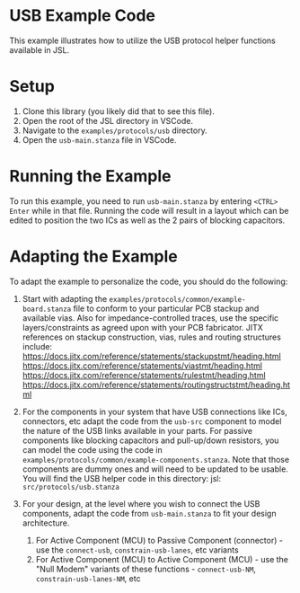 # USB Example Code

This example illustrates how to utilize the USB protocol helper functions available in JSL.

# Setup

1.  Clone this library (you likely did that to see this file).
2.  Open the root of the JSL directory in VSCode.
3.  Navigate to the `examples/protocols/usb` directory.
4.  Open the `usb-main.stanza` file in VSCode.


# Running the Example

To run this example, you need to run `usb-main.stanza` by entering `<CTRL> Enter` while in that file.
Running the code will result in a layout which can be edited to position the two ICs as well as the 2 pairs of blocking capacitors.

# Adapting the Example

To adapt the example to personalize the code, you should do the following:
1. Start with adapting the `examples/protocols/common/example-board.stanza` file to conform to your particular PCB stackup and available vias. Also for impedance-controlled traces, use the specific layers/constraints as agreed upon with your PCB fabricator.
JITX references on stackup construction, vias, rules and routing structures include:
https://docs.jitx.com/reference/statements/stackupstmt/heading.html
https://docs.jitx.com/reference/statements/viastmt/heading.html
https://docs.jitx.com/reference/statements/rulestmt/heading.html
https://docs.jitx.com/reference/statements/routingstructstmt/heading.html

1. For the components in your system that have USB connections like ICs, connectors, etc adapt the code from the `usb-src` component to model the nature of the USB links available in your parts. For passive components like blocking capacitors and pull-up/down resistors, you can model the code using the code in `examples/protocols/common/example-components.stanza`. Note that those components are dummy ones and will need to be updated to be usable. You will find the USB helper code in this directory:
jsl: `src/protocols/usb.stanza`
1. For your design, at the level where you wish to connect the USB components, adapt the code from `usb-main.stanza` to fit your design architecture.
   1. For Active Component (MCU) to Passive Component (connector) - use the `connect-usb`, `constrain-usb-lanes`, etc variants
   2. For Active Component (MCU) to Active Component (MCU) - use the "Null Modem" variants of these functions - `connect-usb-NM`, `constrain-usb-lanes-NM`, etc

